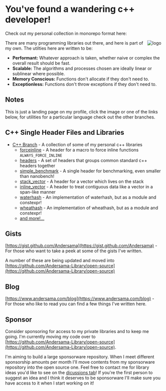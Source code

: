You've found a wandering c++ developer!
=======================================
Check out my personal collection in monorepo format here:

<a href="https://github.com/Andersama-Library/open-source">
 <img style="float: right" alt="logo" src="https://github.com/Andersama-Library/open-source/assets/25020235/7de0b5da-9377-4109-81c4-9eef31866c3f">
 <!--<img style="float: right" alt="logo" src="https://github.com/Andersama/Andersama/assets/25020235/9a783e1b-9039-4b4e-b9e4-073d3344102a">-->
</a>
<!--<img alt="logo" src="https://github.com/Andersama-Library/licensed/assets/25020235/ca26c575-4cfe-4817-9a22-e0f6fe7de9d5" width="40%" style="float: right"></img>-->

There are many programming libraries out there, and here is part of my own. The utilties here are written to be:
* **Performant:** Whatever approach is taken, whether naive or complex the overall result should be fast.
* **Scalable:** The algorithms and processes chosen are ideally linear or sublinear where possible.
* **Memory Conscious:** Functions don't allocate if they don't need to.
* **Exceptionless:** Functions don't throw exceptions if they don't need to.

Notes
-----
This is just a landing page on my profile, click the image or one of the links below, for utilities for a particular language check out the other branches.

## C++ Single Header Files and Libraries
* [C++ Branch](https://github.com/Andersama-Library/open-source/tree/c%2B%2B) - A collection of some of my personal c++ libraries
  * [forceinline](https://github.com/Andersama-Library/open-source/tree/c%2B%2B/forceinline) - A header for a macro to force inline functions `ALWAYS_FORCE_INLINE`
  * [headers](https://github.com/Andersama-Library/open-source/tree/c%2B%2B/headers) - A set of headers that groups common standard c++ headers together
  * [simple_benchmark](https://github.com/Andersama-Library/open-source/tree/c%2B%2B/simple_benchmark) - A single header for benchmarking, even smaller than nanobench!
  * [stack_vector](https://github.com/Andersama-Library/open-source/tree/c%2B%2B/stack_vector) - A header for a vector which lives on the stack
  * [inline_vector](https://github.com/Andersama-Library/open-source/tree/c%2B%2B/inline_vector) - A header to treat contiguous data like a vector in a span-like manner
  * [waterhash](https://github.com/Andersama-Library/open-source/tree/c%2B%2B/waterhash) - An implementation of waterhash, but as a module and constexpr!
  * [wheathash](https://github.com/Andersama-Library/open-source/tree/c%2B%2B/wheathash) - An implementation of wheathash, but as a module and constexpr!
  * [and more!...](https://github.com/Andersama-Library/open-source/tree/c%2B%2B)

## Gists
[https://gist.github.com/Andersama](https://gist.github.com/Andersama) - For those who want to take a peek at some of the gists I've written.

A number of these are being updated and moved into [https://github.com/Andersama-Library/open-source](https://github.com/Andersama-Library/open-source)

## Blog
[https://www.andersama.com/blog](https://www.andersama.com/blog) - For those who like to read you can find a few things I've written here.

## Sponsor
Consider sponsoring for access to my private libraries and to keep me going. I'm currently moving my code over to [https://github.com/Andersama-Library/open-source](https://github.com/Andersama-Library/open-source). 

I'm aiming to build a large sponsorware repository. When I meet different sponsorship amounts per month I'll move contents from my sponsorware repository into the open source one. Feel free to contact me for library ideas you'd like to see on the [dicussions tab](https://github.com/Andersama-Library/open-source/discussions)! If you're the first person to suggest an idea and I think it deserves to be sponsorware I'll make sure you have access to it when I start working on it!
